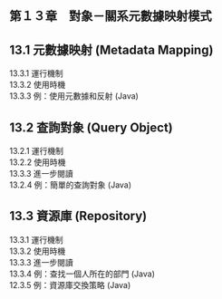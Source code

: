   
## 第１３章　對象－關系元數據映射模式 ##
  
## 13.1 元數據映射 (Metadata Mapping) ##
  
13.3.1 運行機制  
13.3.2 使用時機  
13.3.3 例：使用元數據和反射 (Java)  


## 13.2 查詢對象 (Query Object) ##

13.2.1 運行機制  
13.2.2 使用時機  
13.3.3 進一步閱讀  
13.2.4 例：簡單的查詢對象 (Java)  


## 13.3 資源庫 (Repository) ##

13.3.1 運行機制  
13.3.2 使用時機  
13.3.3 進一步閱讀  
13.3.4 例：查找一個人所在的部門 (Java)  
12.3.5 例：資源庫交換策略 (Java)  
